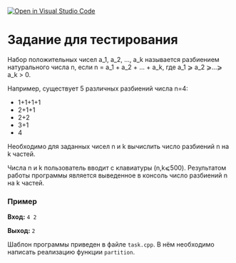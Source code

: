 [![Open in Visual Studio Code](https://classroom.github.com/assets/open-in-vscode-f059dc9a6f8d3a56e377f745f24479a46679e63a5d9fe6f495e02850cd0d8118.svg)](https://classroom.github.com/online_ide?assignment_repo_id=7124584&assignment_repo_type=AssignmentRepo)
# Задание для тестирования
Набор положительных чисел a_1, a_2, ..., a_k называется разбиением натурального числа n, если n = a_1 + a_2 + ... + a_k, где a_1 ⩾ a_2 ⩾...⩾ a_k > 0.

Например, существует 5 различных разбиений числа n=4:
* 1+1+1+1
* 2+1+1
* 2+2
* 3+1
* 4

Необходимо для заданных чисел n и k вычислить число разбиений n на k частей.

Числа n и k пользователь вводит с клавиатуры (n,k⩽500). Результатом работы программы является выведенное в консоль число разбиений n на k частей.

### Пример
**Вход:** `4 2`

**Выход:** `2`

Шаблон программы приведен в файле `task.cpp`. В нём необходимо написать реализацию функции `partition`.
